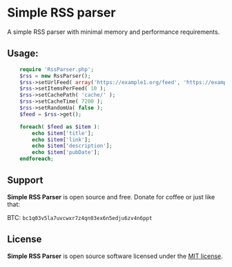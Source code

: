 # Simple RSS parser
A simple RSS parser with minimal memory and performance requirements.


## Usage:

```php
	require 'RssParser.php';
	$rss = new RssParser();
	$rss->setUrlFeed( array('https://example1.org/feed', 'https://example2.org/feed' ) );
	$rss->setItemsPerFeed( 10 );
	$rss->setCachePath( 'cache/' );
	$rss->setCacheTime( 7200 );
	$rss->setRandomUa( false );
	$feed = $rss->get();

	foreach( $feed as $item ):
		echo $item['title'];
		echo $item['link'];
		echo $item['description'];
		echo $item['pubDate'];
	endforeach;
```

## Support
**Simple RSS Parser** is open source and free. Donate for coffee or just like that:

BTC: `bc1q03v5la7uvcwxr7z4qn03ex6n5edju6zv4n6ppt`

## License
**Simple RSS Parser** is open source software licensed under the [MIT license](https://tldrlegal.com/license/mit-license).
